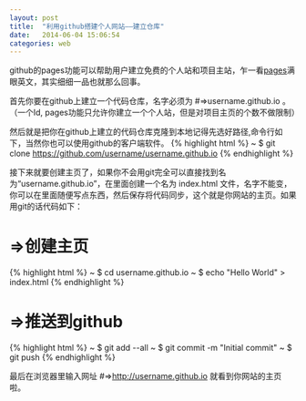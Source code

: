 ```yaml
---
layout: post
title:  "利用github搭建个人网站——建立仓库"
date:   2014-06-04 15:06:54
categories: web
---
```


github的pages功能可以帮助用户建立免费的个人站和项目主站，乍一看[pages][page]满眼英文，其实细细一品也就那么回事。

首先你要在github上建立一个代码仓库，名字必须为 #=>username.github.io 。（一个Id, pages功能只允许你建立一个个人站，但是对项目主页的个数不做限制）

然后就是把你在github上建立的代码仓库克隆到本地记得先选好路径,命令行如下，当然你也可以使用github的客户端软件。
{% highlight html %}
~ $ git clone https://github.com/username/username.github.io
{% endhighlight %}

接下来就要创建主页了，如果你不会用git完全可以直接找到名为“username.github.io”，在里面创建一个名为 index.html 文件，名字不能变，你可以在里面随便写点东西，然后保存将代码同步，这个就是你网站的主页。如果用git的话代码如下：

# =>创建主页
{% highlight html %}
~ $ cd username.github.io
~ $ echo "Hello World" > index.html
{% endhighlight %}

# =>推送到github
{% highlight html %}
~ $ git add --all
~ $ git commit -m "Initial commit"
~ $ git push
{% endhighlight %}

最后在浏览器里输入网址 #=>http://username.github.io 就看到你网站的主页啦。

[page]: pages.github.com